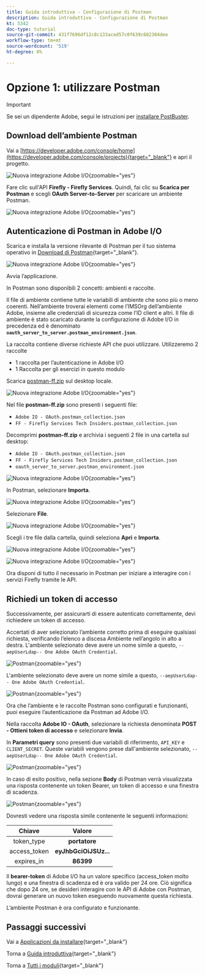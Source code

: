 ```yaml
---
title: Guida introduttiva - Configurazione di Postman
description: Guida introduttiva - Configurazione di Postman
kt: 5342
doc-type: tutorial
source-git-commit: 431f7696df12c8c133aced57c0f639c682304dee
workflow-type: tm+mt
source-wordcount: '519'
ht-degree: 0%

---
```


# Opzione 1: utilizzare Postman

>[!IMPORTANT]
>
>Se sei un dipendente Adobe, segui le istruzioni per [installare PostBuster](./ex8.md).

## Download dell’ambiente Postman

Vai a [https://developer.adobe.com/console/home](https://developer.adobe.com/console/projects){target="_blank"} e apri il progetto.

![Nuova integrazione Adobe I/O](./images/iopr.png){zoomable="yes"}

Fare clic sull&#39;API **Firefly - Firefly Services**. Quindi, fai clic su **Scarica per Postman** e scegli **OAuth Server-to-Server** per scaricare un ambiente Postman.

![Nuova integrazione Adobe I/O](./images/iopm.png){zoomable="yes"}

## Autenticazione di Postman in Adobe I/O

Scarica e installa la versione rilevante di Postman per il tuo sistema operativo in [Download di Postman](https://www.postman.com/downloads/){target="_blank"}.

![Nuova integrazione Adobe I/O](./images/getstarted.png){zoomable="yes"}

Avvia l’applicazione.

In Postman sono disponibili 2 concetti: ambienti e raccolte.

Il file di ambiente contiene tutte le variabili di ambiente che sono più o meno coerenti. Nell’ambiente troverai elementi come l’IMSOrg dell’ambiente Adobe, insieme alle credenziali di sicurezza come l’ID client e altri. Il file di ambiente è stato scaricato durante la configurazione di Adobe I/O in precedenza ed è denominato **`oauth_server_to_server.postman_environment.json`**.

La raccolta contiene diverse richieste API che puoi utilizzare. Utilizzeremo 2 raccolte

- 1 raccolta per l’autenticazione in Adobe I/O
- 1 Raccolta per gli esercizi in questo modulo

Scarica [postman-ff.zip](./../../../assets/postman/postman-ff.zip) sul desktop locale.

![Nuova integrazione Adobe I/O](./images/pmfolder.png){zoomable="yes"}

Nel file **postman-ff.zip** sono presenti i seguenti file:

- `Adobe IO - OAuth.postman_collection.json`
- `FF - Firefly Services Tech Insiders.postman_collection.json`

Decomprimi **postman-ff.zip** e archivia i seguenti 2 file in una cartella sul desktop:

- `Adobe IO - OAuth.postman_collection.json`
- `FF - Firefly Services Tech Insiders.postman_collection.json`
- `oauth_server_to_server.postman_environment.json`

![Nuova integrazione Adobe I/O](./images/pmfolder1.png){zoomable="yes"}

In Postman, selezionare **Importa**.

![Nuova integrazione Adobe I/O](./images/postmanui.png){zoomable="yes"}

Selezionare **File**.

![Nuova integrazione Adobe I/O](./images/choosefiles.png){zoomable="yes"}

Scegli i tre file dalla cartella, quindi seleziona **Apri** e **Importa**.

![Nuova integrazione Adobe I/O](./images/selectfiles.png){zoomable="yes"}

![Nuova integrazione Adobe I/O](./images/impconfirm.png){zoomable="yes"}

Ora disponi di tutto il necessario in Postman per iniziare a interagire con i servizi Firefly tramite le API.

## Richiedi un token di accesso

Successivamente, per assicurarti di essere autenticato correttamente, devi richiedere un token di accesso.

Accertati di aver selezionato l’ambiente corretto prima di eseguire qualsiasi richiesta, verificando l’elenco a discesa Ambiente nell’angolo in alto a destra. L&#39;ambiente selezionato deve avere un nome simile a questo, `--aepUserLdap-- One Adobe OAuth Credential`.

![Postman](./images/envselemea1.png){zoomable="yes"}

L&#39;ambiente selezionato deve avere un nome simile a questo, `--aepUserLdap-- One Adobe OAuth Credential`.

![Postman](./images/envselemea.png){zoomable="yes"}

Ora che l’ambiente e le raccolte Postman sono configurati e funzionanti, puoi eseguire l’autenticazione da Postman ad Adobe I/O.

Nella raccolta **Adobe IO - OAuth**, selezionare la richiesta denominata **POST - Ottieni token di accesso** e selezionare **Invia**.

In **Parametri query** sono presenti due variabili di riferimento, `API_KEY` e `CLIENT_SECRET`. Queste variabili vengono prese dall&#39;ambiente selezionato, `--aepUserLdap-- One Adobe OAuth Credential`.

![Postman](./images/ioauth.png){zoomable="yes"}

In caso di esito positivo, nella sezione **Body** di Postman verrà visualizzata una risposta contenente un token Bearer, un token di accesso e una finestra di scadenza.

![Postman](./images/ioauthresp.png){zoomable="yes"}

Dovresti vedere una risposta simile contenente le seguenti informazioni:

| Chiave | Valore |
|:-------------:| :---------------:| 
| token_type | **portatore** |
| access_token | **eyJhbGciOiJSUz...** |
| expires_in | **86399** |

Il **bearer-token** di Adobe I/O ha un valore specifico (access_token molto lungo) e una finestra di scadenza ed è ora valido per 24 ore. Ciò significa che dopo 24 ore, se desideri interagire con le API di Adobe con Postman, dovrai generare un nuovo token eseguendo nuovamente questa richiesta.

L’ambiente Postman è ora configurato e funzionante.

## Passaggi successivi

Vai a [Applicazioni da installare](./ex9.md){target="_blank"}

Torna a [Guida introduttiva](./getting-started.md){target="_blank"}

Torna a [Tutti i moduli](./../../../overview.md){target="_blank"}
